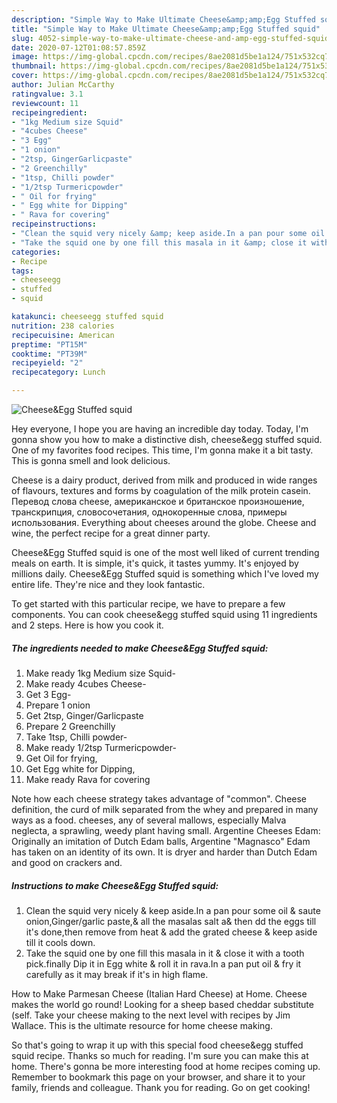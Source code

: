 ```yaml
---
description: "Simple Way to Make Ultimate Cheese&amp;amp;Egg Stuffed squid"
title: "Simple Way to Make Ultimate Cheese&amp;amp;Egg Stuffed squid"
slug: 4052-simple-way-to-make-ultimate-cheese-and-amp-egg-stuffed-squid
date: 2020-07-12T01:08:57.859Z
image: https://img-global.cpcdn.com/recipes/8ae2081d5be1a124/751x532cq70/cheeseegg-stuffed-squid-recipe-main-photo.jpg
thumbnail: https://img-global.cpcdn.com/recipes/8ae2081d5be1a124/751x532cq70/cheeseegg-stuffed-squid-recipe-main-photo.jpg
cover: https://img-global.cpcdn.com/recipes/8ae2081d5be1a124/751x532cq70/cheeseegg-stuffed-squid-recipe-main-photo.jpg
author: Julian McCarthy
ratingvalue: 3.1
reviewcount: 11
recipeingredient:
- "1kg Medium size Squid"
- "4cubes Cheese"
- "3 Egg"
- "1 onion"
- "2tsp, GingerGarlicpaste"
- "2 Greenchilly"
- "1tsp, Chilli powder"
- "1/2tsp Turmericpowder"
- " Oil for frying"
- " Egg white for Dipping"
- " Rava for covering"
recipeinstructions:
- "Clean the squid very nicely &amp; keep aside.In a pan pour some oil &amp; saute onion,Ginger/garlic paste,&amp; all the masalas salt a&amp; then dd the eggs till it&#39;s done,then remove from heat &amp; add the grated cheese &amp; keep aside till it cools down."
- "Take the squid one by one fill this masala in it &amp; close it with a tooth pick.finally Dip it in Egg white &amp; roll it in rava.In a pan put oil &amp; fry it carefully as it may break if it&#39;s in high flame."
categories:
- Recipe
tags:
- cheeseegg
- stuffed
- squid

katakunci: cheeseegg stuffed squid 
nutrition: 238 calories
recipecuisine: American
preptime: "PT15M"
cooktime: "PT39M"
recipeyield: "2"
recipecategory: Lunch

---
```



![Cheese&amp;Egg Stuffed squid](https://img-global.cpcdn.com/recipes/8ae2081d5be1a124/751x532cq70/cheeseegg-stuffed-squid-recipe-main-photo.jpg)

Hey everyone, I hope you are having an incredible day today. Today, I'm gonna show you how to make a distinctive dish, cheese&amp;egg stuffed squid. One of my favorites food recipes. This time, I'm gonna make it a bit tasty. This is gonna smell and look delicious.

Cheese is a dairy product, derived from milk and produced in wide ranges of flavours, textures and forms by coagulation of the milk protein casein. Перевод слова cheese, американское и британское произношение, транскрипция, словосочетания, однокоренные слова, примеры использования. Everything about cheeses around the globe. Cheese and wine, the perfect recipe for a great dinner party.

Cheese&amp;Egg Stuffed squid is one of the most well liked of current trending meals on earth. It is simple, it's quick, it tastes yummy. It's enjoyed by millions daily. Cheese&amp;Egg Stuffed squid is something which I've loved my entire life. They're nice and they look fantastic.


To get started with this particular recipe, we have to prepare a few components. You can cook cheese&amp;egg stuffed squid using 11 ingredients and 2 steps. Here is how you cook it.

<!--inarticleads1-->

##### The ingredients needed to make Cheese&amp;Egg Stuffed squid:

1. Make ready 1kg Medium size Squid-
1. Make ready 4cubes Cheese-
1. Get 3 Egg-
1. Prepare 1 onion
1. Get 2tsp, Ginger/Garlicpaste
1. Prepare 2 Greenchilly
1. Take 1tsp, Chilli powder-
1. Make ready 1/2tsp Turmericpowder-
1. Get  Oil for frying,
1. Get  Egg white for Dipping,
1. Make ready  Rava for covering


Note how each cheese strategy takes advantage of &#34;common&#34;. Cheese definition, the curd of milk separated from the whey and prepared in many ways as a food. cheeses, any of several mallows, especially Malva neglecta, a sprawling, weedy plant having small. Argentine Cheeses Edam: Originally an imitation of Dutch Edam balls, Argentine &#34;Magnasco&#34; Edam has taken on an identity of its own. It is dryer and harder than Dutch Edam and good on crackers and. 

<!--inarticleads2-->

##### Instructions to make Cheese&amp;Egg Stuffed squid:

1. Clean the squid very nicely &amp; keep aside.In a pan pour some oil &amp; saute onion,Ginger/garlic paste,&amp; all the masalas salt a&amp; then dd the eggs till it&#39;s done,then remove from heat &amp; add the grated cheese &amp; keep aside till it cools down.
1. Take the squid one by one fill this masala in it &amp; close it with a tooth pick.finally Dip it in Egg white &amp; roll it in rava.In a pan put oil &amp; fry it carefully as it may break if it&#39;s in high flame.


How to Make Parmesan Cheese (Italian Hard Cheese) at Home. Cheese makes the world go round! Looking for a sheep based cheddar substitute (self. Take your cheese making to the next level with recipes by Jim Wallace. This is the ultimate resource for home cheese making. 

So that's going to wrap it up with this special food cheese&amp;egg stuffed squid recipe. Thanks so much for reading. I'm sure you can make this at home. There's gonna be more interesting food at home recipes coming up. Remember to bookmark this page on your browser, and share it to your family, friends and colleague. Thank you for reading. Go on get cooking!
